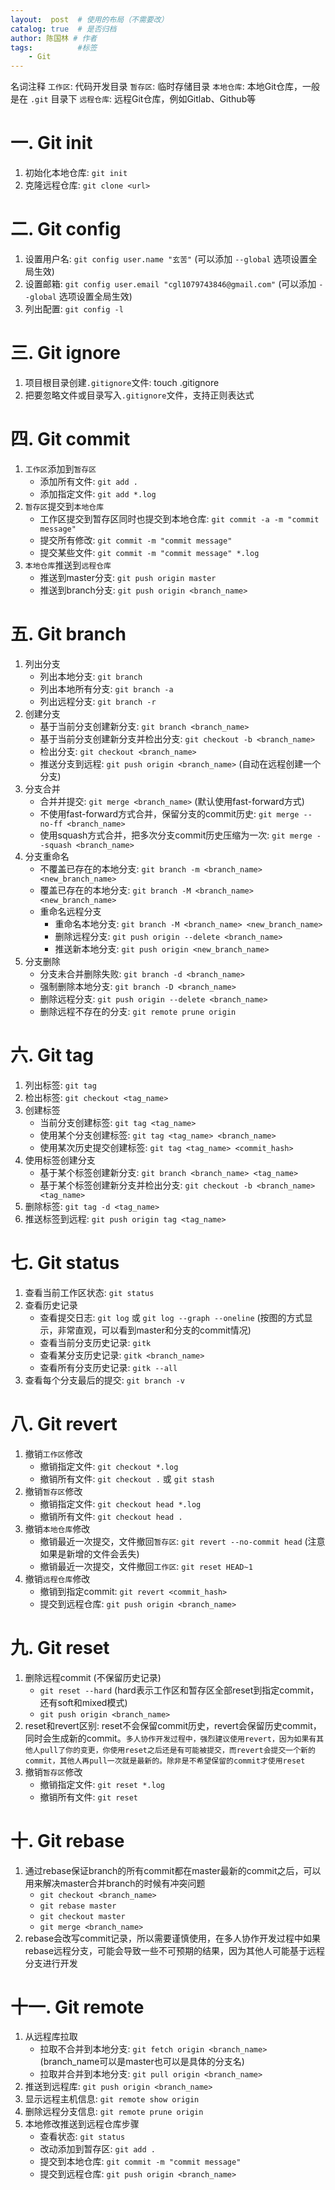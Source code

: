 ```yaml
---
layout:  post  # 使用的布局（不需要改）
catalog: true  # 是否归档
author: 陈国林 # 作者
tags:          #标签
    - Git
---
```


名词注释
`工作区`: 代码开发目录
`暂存区`: 临时存储目录
`本地仓库`: 本地Git仓库，一般是在 `.git` 目录下
`远程仓库`: 远程Git仓库，例如Gitlab、Github等

# 一. Git init
1. 初始化本地仓库: `git init`
2. 克隆远程仓库: `git clone <url>`

# 二. Git config
1. 设置用户名: `git config user.name "玄苦"`  (可以添加 `--global` 选项设置全局生效)
2. 设置邮箱: `git config user.email "cgl1079743846@gmail.com"` (可以添加 `--global` 选项设置全局生效)
3. 列出配置: `git config -l`

# 三. Git ignore
1. 项目根目录创建`.gitignore`文件: touch .gitignore
2. 把要忽略文件或目录写入`.gitignore`文件，支持正则表达式

# 四. Git commit
1. `工作区`添加到`暂存区`
    * 添加所有文件: `git add .`
    * 添加指定文件: `git add *.log`
2. `暂存区`提交到`本地仓库`
    * 工作区提交到暂存区同时也提交到本地仓库: `git commit -a -m "commit message"` 
    * 提交所有修改: `git commit -m "commit message"`
    * 提交某些文件: `git commit -m "commit message" *.log`
3. `本地仓库`推送到`远程仓库`
    * 推送到master分支: `git push origin master`
    * 推送到branch分支: `git push origin <branch_name>`

# 五. Git branch
1. 列出分支
    * 列出本地分支: `git branch`
    * 列出本地所有分支: `git branch -a`
    * 列出远程分支: `git branch -r`
2. 创建分支
    * 基于当前分支创建新分支: `git branch <branch_name>`
    * 基于当前分支创建新分支并检出分支: `git checkout -b <branch_name>`
    * 检出分支: `git checkout <branch_name>`
    * 推送分支到远程: `git push origin <branch_name>`  (自动在远程创建一个分支)
3. 分支合并
    * 合并并提交: `git merge <branch_name>`  (默认使用fast-forward方式)
    * 不使用fast-forward方式合并，保留分支的commit历史: `git merge --no-ff <branch_name>`
    * 使用squash方式合并，把多次分支commit历史压缩为一次: `git merge --squash <branch_name>`
4. 分支重命名
    * 不覆盖已存在的本地分支: `git branch -m <branch_name> <new_branch_name>`
    * 覆盖已存在的本地分支: `git branch -M <branch_name> <new_branch_name>`
    * 重命名远程分支
        * 重命名本地分支: `git branch -M <branch_name> <new_branch_name>`
        * 删除远程分支: `git push origin --delete <branch_name>`
        * 推送新本地分支: `git push origin <new_branch_name>`
5. 分支删除
    * 分支未合并删除失败: `git branch -d <branch_name>`
    * 强制删除本地分支: `git branch -D <branch_name>`
    * 删除远程分支: `git push origin --delete <branch_name>`
    * 删除远程不存在的分支: `git remote prune origin`

# 六. Git tag
1. 列出标签: `git tag`
2. 检出标签: `git checkout <tag_name>`
3. 创建标签
    * 当前分支创建标签: `git tag <tag_name>`
    * 使用某个分支创建标签: `git tag <tag_name> <branch_name>`
    * 使用某次历史提交创建标签: `git tag <tag_name> <commit_hash>`
4. 使用标签创建分支
    * 基于某个标签创建新分支: `git branch <branch_name> <tag_name>`
    * 基于某个标签创建新分支并检出分支: `git checkout -b <branch_name> <tag_name>`
5. 删除标签: `git tag -d <tag_name>`
6. 推送标签到远程: `git push origin tag <tag_name>`

# 七. Git status
1. 查看当前工作区状态: `git status`
2. 查看历史记录
    * 查看提交日志: `git log` 或 `git log --graph --oneline` (按图的方式显示，非常直观，可以看到master和分支的commit情况)
    * 查看当前分支历史记录: `gitk`
    * 查看某分支历史记录: `gitk <branch_name>`
    * 查看所有分支历史记录: `gitk --all`
3. 查看每个分支最后的提交: `git branch -v`

# 八. Git revert
1. 撤销`工作区`修改
    * 撤销指定文件: `git checkout *.log`
    * 撤销所有文件: `git checkout .` 或 `git stash`
2. 撤销`暂存区`修改
    * 撤销指定文件: `git checkout head *.log`
    * 撤销所有文件: `git checkout head .`
3. 撤销`本地仓库`修改
    * 撤销最近一次提交，文件撤回`暂存区`: `git revert --no-commit head`  (注意如果是新增的文件会丢失)
    * 撤销最近一次提交，文件撤回`工作区`: `git reset HEAD~1`
4. 撤销`远程仓库`修改
    * 撤销到指定commit: `git revert <commit_hash>`
    * 提交到远程仓库: `git push origin <branch_name>`
    
# 九. Git reset
1. 删除远程commit (不保留历史记录)
    * `git reset --hard` (hard表示工作区和暂存区全部reset到指定commit，还有soft和mixed模式)
    * `git push origin <branch_name>`
2. reset和revert区别: reset不会保留commit历史，revert会保留历史commit，同时会生成新的commit。`多人协作开发过程中，强烈建议使用revert，因为如果有其他人pull了你的变更，你使用reset之后还是有可能被提交，而revert会提交一个新的commit，其他人再pull一次就是最新的。除非是不希望保留的commit才使用reset`
3. 撤销`暂存区`修改
    * 撤销指定文件: `git reset *.log`
    * 撤销所有文件: `git reset`

# 十. Git rebase
1. 通过rebase保证branch的所有commit都在master最新的commit之后，可以用来解决master合并branch的时候有冲突问题
    * `git checkout <branch_name>`
    * `git rebase master`
    * `git checkout master`
    * `git merge <branch_name>`
2. rebase会改写commit记录，所以需要谨慎使用，在多人协作开发过程中如果rebase远程分支，可能会导致一些不可预期的结果，因为其他人可能基于远程分支进行开发

# 十一. Git remote
1. 从远程库拉取
    * 拉取不合并到本地分支: `git fetch origin <branch_name>` (branch_name可以是master也可以是具体的分支名)
    * 拉取并合并到本地分支: `git pull origin <branch_name>`
2. 推送到远程库: `git push origin <branch_name>`
3. 显示远程主机信息: `git remote show origin`
4. 删除远程分支信息: `git remote prune origin`
5. 本地修改推送到远程仓库步骤
    * 查看状态: `git status`
    * 改动添加到暂存区: `git add .`
    * 提交到本地仓库: `git commit -m "commit message"`
    * 提交到远程仓库: `git push origin <branch_name>`


